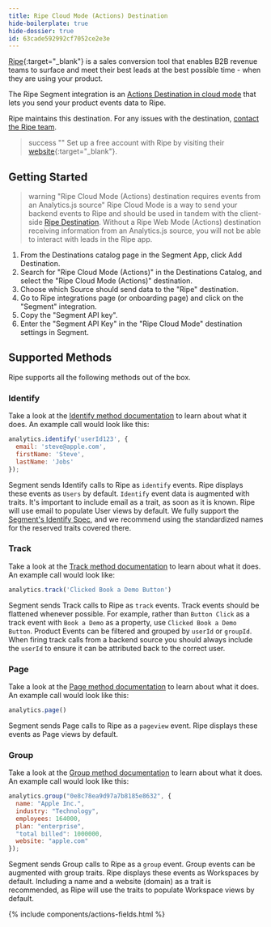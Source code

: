 ```yaml
---
title: Ripe Cloud Mode (Actions) Destination
hide-boilerplate: true
hide-dossier: true
id: 63cade592992cf7052ce2e3e
---
```


[Ripe](https://www.getripe.com/){:target="_blank"} is a sales conversion tool that enables B2B revenue teams to surface and meet their best leads at the best possible time - when they are using your product.

The Ripe Segment integration is an [Actions Destination in cloud mode](/docs/connections/destinations/#connection-modes) that lets you send your product events data to Ripe.

Ripe maintains this destination. For any issues with the destination, [contact the Ripe team](mailto:support@getripe.com).

> success ""
> Set up a free account with Ripe by visiting their [website](https://www.getripe.com/){:target="_blank"}.

## Getting Started

> warning "Ripe Cloud Mode (Actions) destination requires events from an Analytics.js source"
> Ripe Cloud Mode is a way to send your backend events to Ripe and should be used in tandem with the client-side [Ripe Destination](/docs/connections/destinations/catalog/actions-ripe-web/). Without a Ripe Web Mode (Actions) destination receiving information from an Analytics.js source, you will not be able to interact with leads in the Ripe app.

1. From the Destinations catalog page in the Segment App, click Add Destination.
2. Search for "Ripe Cloud Mode (Actions)" in the Destinations Catalog, and select the "Ripe Cloud Mode (Actions)" destination.
3. Choose which Source should send data to the "Ripe" destination.
4. Go to Ripe integrations page (or onboarding page) and click on the "Segment" integration.
5. Copy the "Segment API key".
6. Enter the "Segment API Key" in the "Ripe Cloud Mode" destination settings in Segment.

## Supported Methods

Ripe supports all the following methods out of the box.


### Identify

Take a look at the [Identify method documentation](/docs/connections/spec/identify/) to learn about what it does. An example call would look like this:

```js
analytics.identify('userId123', {
  email: 'steve@apple.com',
  firstName: 'Steve',
  lastName: 'Jobs'
});
```

Segment sends Identify calls to Ripe as `identify` events. Ripe displays these events as `Users` by default. `Identify` event data is augmented with traits. It's important to include email as a trait, as soon as it is known. Ripe will use email to populate User views by default. We fully support the [Segment's Identify Spec](https://segment.com/docs/connections/spec/identify/#traits), and we recommend using the standardized names for the reserved traits covered there.


### Track

Take a look at the [Track method documentation](https://segment.com/docs/connections/spec/track/) to learn about what it does. An example call would look like:

```js
analytics.track('Clicked Book a Demo Button')
```

Segment sends Track calls to Ripe as `track` events. Track events should be flattened whenever possible. For example, rather than `Button Click` as a track event with `Book a Demo` as a property, use `Clicked Book a Demo Button`. Product Events can be filtered and grouped by `userId` or `groupId`. When firing track calls from a backend source you should always include the `userId` to ensure it can be attributed back to the correct user.


### Page

Take a look at the [Page method documentation](https://segment.com/docs/connections/spec/page/) to learn about what it does. An example call would look like this:

```js
analytics.page()
```

Segment sends Page calls to Ripe as a `pageview` event. Ripe displays these events as Page views by default.


### Group

Take a look at the [Group method documentation](https://segment.com/docs/connections/spec/group/) to learn about what it does. An example call would look like this:

```js
analytics.group("0e8c78ea9d97a7b8185e8632", {
  name: "Apple Inc.",
  industry: "Technology",
  employees: 164000,
  plan: "enterprise",
  "total billed": 1000000,
  website: "apple.com"
});
```

Segment sends Group calls to Ripe as a `group` event. Group events can be augmented with group traits. Ripe displays these events as Workspaces by default. Including a name and a website (domain) as a trait is recommended, as Ripe will use the traits to populate Workspace views by default.

{% include components/actions-fields.html %}
